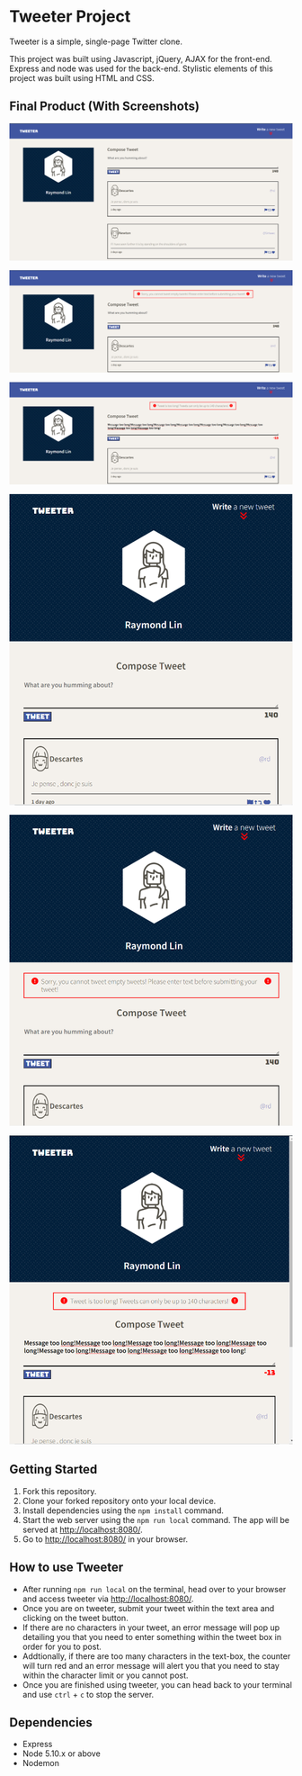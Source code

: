 # Tweeter Project

Tweeter is a simple, single-page Twitter clone.

This project was built using Javascript, jQuery, AJAX for the front-end. Express and node was used for the back-end. Stylistic elements of this project was built using HTML and CSS.

## Final Product (With Screenshots)

!["Tweeter Desktop Display"](https://github.com/raylin98/tweeter/blob/master/docs/tweeter-desktop.png)

!["Tweeter Desktop Display with no tweet error message"](https://github.com/raylin98/tweeter/blob/master/docs/tweeter-desktop-error1.png)

!["Tweeter Desktop Display with too many characters error message"](https://github.com/raylin98/tweeter/blob/master/docs/tweeter-desktop-error2.png)

!["Tweeter Mobile Display"](https://github.com/raylin98/tweeter/blob/master/docs/tweeter-mobile.png)

!["Tweeter Mobile Display with no tweet error message"](https://github.com/raylin98/tweeter/blob/master/docs/tweeter-mobile-error1.png)

!["Tweeter Mobile Display with too many characters error message"](https://github.com/raylin98/tweeter/blob/master/docs/tweeter-mobile-error2.png)


## Getting Started

1. Fork this repository.
2. Clone your forked repository onto your local device.
3. Install dependencies using the `npm install` command.
4. Start the web server using the `npm run local` command. The app will be served at <http://localhost:8080/>.
5. Go to <http://localhost:8080/> in your browser.

## How to use Tweeter
- After running `npm run local` on the terminal, head over to your browser and access tweeter via <http://localhost:8080/>.
- Once you are on tweeter, submit your tweet within the text area and clicking on the tweet button.
- If there are no characters in your tweet, an error message will pop up detailing you that you need to enter something within the tweet box in order for you to post.
- Addtionally, if there are too many characters in the text-box, the counter will turn red and an error message will alert you that you need to stay within the character limit or you cannot post.
- Once you are finished using tweeter, you can head back to your terminal and use `ctrl` + `c` to stop the server.

## Dependencies

- Express
- Node 5.10.x or above
- Nodemon
